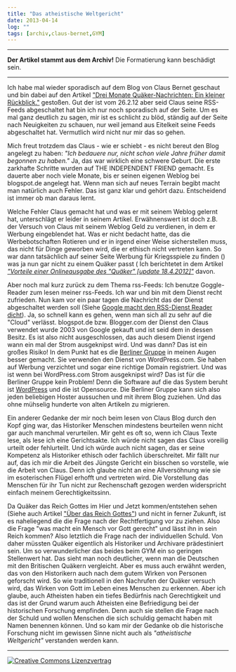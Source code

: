 ```yaml
---
title: "Das atheistische Weltgericht"
date: 2013-04-14
log: ""
tags: [archiv,claus-bernet,GYM]
---
```

<hr><b>Der Artikel stammt aus dem Archiv!</b> Die Formatierung kann beschädigt sein.<hr>

<p>Ich habe mal wieder sporadisch auf dem Blog von Claus Bernet geschaut und bin dabei auf den Artikel <a href="http://quaekernachrichten.blogspot.de/2012/02/drei-monate-quaker-nachrichten-ein.html">"Drei Monate Quäker-Nachrichten: Ein kleiner Rückblick."</a> gestoßen. Gut der ist vom 26.2.12 aber seid Claus seine RSS-Feeds abgeschaltet hat bin ich nur noch sporadisch auf der Seite. Um es mal ganz deutlich zu sagen, mir ist es schlicht zu blöd, ständig auf der Seite nach Neuigkeiten zu schauen, nur weil jemand aus Eitelkeit seine Feeds abgeschaltet hat. Vermutlich wird nicht nur mir das so gehen.</p>
<!--break-->
<p>Mich freut trotzdem das Claus - wie er schiebt - es nicht bereut den Blog angelegt zu haben: <i>"Ich bedauere nur, nicht schon viele Jahre früher damit begonnen zu haben."</i> Ja, das war wirklich eine schwere Geburt. Die erste zarkhafte Schritte wurden auf THE INDEPENDENT FRIEND gemacht. Es dauerte aber noch viele Monate, bis er seinen eigenen Weblog bei blogspot.de angelegt hat. Wenn man sich auf neues Terrain begibt macht man natürlich auch Fehler. Das ist ganz klar und gehört dazu. Entscheidend ist immer ob man daraus lernt. </p>

<p>Welche Fehler Claus gemacht hat und was er mit seinem Weblog gelernt hat, unterschlägt er leider in seinem Artikel. Erwähnenswert ist doch z.B. der Versuch von Claus mit seinem Weblog Geld zu verdienen, in dem er Werbung eingeblendet hat. Was er nicht bedacht hatte, das die Werbebotschaften Rotieren und er in irgend einer Weise sicherstellen muss, das nicht für Dinge geworben wird, die er ethisch nicht vertreten kann. So war dann tatsächlich auf seiner Seite Werbung für Kriegsspiele zu finden () was ja nun gar nicht zu einem Quäker passt ( Ich berichtetet in dem Artikel <i><a href="http://www.the-independent-friend.de/?q=Vorteile_einer_Onlineausgabe_des_Qu%C3%A4ker">"Vorteile einer Onlineausgabe des "Quäker" [update 18.4.2012]"</a></i> davon.</p>

<p>Aber noch mal kurz zurück zu dem Thema rss-Feeds: Ich benutze Goggle-Reader zum lesen meiner rss-Feeds. Ich war und bin mit dem Dienst recht zufrieden. Nun kam vor ein paar tagen die Nachricht das der Dienst abgeschaltet werden soll (Siehe <a href="http://www.heise.de/newsticker/meldung/Google-macht-den-RSS-Dienst-Reader-dicht-1822669.html">Google macht den RSS-Dienst Reader dicht</a>). Ja, so schnell kann es gehen, wenn man sich all zu sehr auf die "Cloud" verlässt. blogspot.de bzw. Blogger.com der Dienst den Claus verwendet wurde 2003 von Google gekauft und ist seid dem in dessen Besitz. Es ist also nicht ausgeschlossen, das auch diesem Dienst irgend wann ein mal der Strom ausgeknipst wird. Und was dann? Das ist ein großes Risiko! In dem Punkt hat es die <a href="http://quaeker-berlin.de/">Berliner Gruppe</a> in meinen Augen besser gemacht. Sie verwenden den Dienst von WordPress.com. Sie haben auf Werbung verzichtet und sogar eine richtige Domain registriert. Und was ist wenn bei WordPress.com Strom ausgeknipst wird? Das ist für die Berliner Gruppe kein Problem! Denn die Software auf die das System beruht ist <a href="http://de.wikipedia.org/wiki/Wordpress">WordPress</a> und die ist Opensource. Die Berliner Gruppe kann sich also jeden beliebigen Hoster aussuchen und mit ihrem Blog zuziehen. Und das ohne mühselig hunderte von alten Artikeln zu migrieren.</p>

<p>Ein anderer Gedanke der mir noch beim lesen von Claus Blog durch den Kopf ging war, das Historiker Menschen mindestens beurteilen wenn nicht gar auch manchmal verurteilen. Mir geht es oft so, wenn ich Claus Texte lese, als lese ich eine Gerichtsakte. Ich würde nicht sagen das Claus voreilig urteilt oder fehlurteilt. Und ich würde auch nicht sagen, das er seine Kompetenz als Historiker ethisch oder fachlich überschreitet. Mir fällt nur auf, das ich mir die Arbeit des Jüngste Gericht ein bisschen so vorstelle, wie die Arbeit von Claus. Denn ich glaube nicht an eine Allversöhnung wie sie im esoterischen Flügel erhofft und vertreten wird. Die Vorstellung das Menschen für ihr Tun nicht zur Rechenschaft gezogen werden widerspricht einfach meinem Gerechtigkeitssinn. </p>

<p>Da Quäker das Reich Gottes im Hier und Jetzt kommen/entstehen sehen (Siehe auch Artikel <a href="http://www.the-independent-friend.de/?q=Ueber_das_Reich_Gottes">"Über das Reich Gottes"</a>) und nicht in ferner Zukunft, ist es naheliegend die die Frage nach der Rechtfertigung vor zu ziehen. Also die Frage "was macht ein Mensch vor Gott gerecht" und lässt ihn in sein Reich kommen? Also letztlich die Frage nach der individuellen Schuld. Von daher müssten Quäker eigentlich als Historiker und Archivare prädestiniert sein. Um so verwunderlicher das beides beim GYM ein so geringen Stellenwert hat. Das sieht man noch deutlicher, wenn man die Deutschen mit den Britischen Quäkern vergleicht. Aber es muss auch erwähnt werden, das von den Historikern auch nach dem gutem Wirken von Personen geforscht wird. So wie traditionell in den Nachrufen der Quäker versuch wird, das Wirken von Gott im Leben eines Menschen zu erkennen. Aber ich glaube, auch Atheisten haben ein tiefes Bedürfnis nach Gerechtigkeit und das ist der Grund warum auch Atheisten eine Befriedigung bei der historischen Forschung empfinden. Denn auch sie stellen die Frage nach der Schuld und wollen Menschen die sich schuldig gemacht haben mit Namen benennen können. Und so kam mir der Gedanke ob die historische Forschung nicht im gewissen Sinne nicht auch als <i>"atheistische Weltgericht"</i> verstanden werden kann.</p>

<hr>
<a rel="license" href="http://creativecommons.org/licenses/by-sa/3.0/"><img alt="Creative Commons Lizenzvertrag" style="border-width:0" src="http://i.creativecommons.org/l/by-sa/3.0/88x31.png" /></a>
